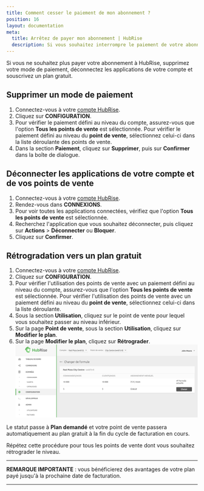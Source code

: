 ```yaml
---
title: Comment cesser le paiement de mon abonnement ?
position: 16
layout: documentation
meta:
  title: Arrêtez de payer mon abonnement | HubRise
  description: Si vous souhaitez interrompre le paiement de votre abonnement, supprimez votre mode de paiement, déconnectez les application et souscrivez à la formule gratuite.
---
```


Si vous ne souhaitez plus payer votre abonnement à HubRise, supprimez votre mode de paiement, déconnectez les applications de votre compte et souscrivez un plan gratuit.

## Supprimer un mode de paiement

1. Connectez-vous à votre [compte HubRise](https://manager.hubrise.com/login?locale=fr-FR).
1. Cliquez sur **CONFIGURATION**.
1. Pour vérifier le paiement défini au niveau du compte, assurez-vous que l'option **Tous les points de vente** est sélectionnée. Pour vérifier le paiement défini au niveau du **point de vente**, sélectionnez celui-ci dans la liste déroulante des points de vente.
1. Dans la section **Paiement**, cliquez sur **Supprimer**, puis sur **Confirmer** dans la boîte de dialogue.

## Déconnecter les applications de votre compte et de vos points de vente

1. Connectez-vous à votre [compte HubRise](https://manager.hubrise.com/login?locale=fr-FR).
1. Rendez-vous dans **CONNEXIONS**.
1. Pour voir toutes les applications connectées, vérifiez que l'option **Tous les points de vente** est sélectionnée.
1. Recherchez l'application que vous souhaitez déconnecter, puis cliquez sur **Actions** > **Déconnecter** ou **Bloquer**.
1. Cliquez sur **Confirmer**.

## Rétrogradation vers un plan gratuit

1. Connectez-vous à votre [compte HubRise](https://manager.hubrise.com/login?locale=fr-FR).
1. Cliquez sur **CONFIGURATION**.
1. Pour vérifier l'utilisation des points de vente avec un paiement défini au niveau du compte, assurez-vous que l'option **Tous les points de vente** est sélectionnée. Pour vérifier l'utilisation des points de vente avec un paiement défini au niveau du **point de vente**, sélectionnez celui-ci dans la liste déroulante.
1. Sous la section **Utilisation**, cliquez sur le point de vente pour lequel vous souhaitez passer au niveau inférieur.
1. Sur la page **Point de vente**, sous la section **Utilisation**, cliquez sur **Modifier le plan**.
1. Sur la page **Modifier le plan**, cliquez sur **Rétrograder**. ![Rétrogradation de votre point de vente HubRise à un plan gratuit](../../images/070-fr-downgrade-plan.png)

Le statut passe à **Plan demandé** et votre point de vente passera automatiquement au plan gratuit à la fin du cycle de facturation en cours.

Répétez cette procédure pour tous les points de vente dont vous souhaitez rétrograder le niveau.

---

**REMARQUE IMPORTANTE** : vous bénéficierez des avantages de votre plan payé jusqu'à la prochaine date de facturation.

---


